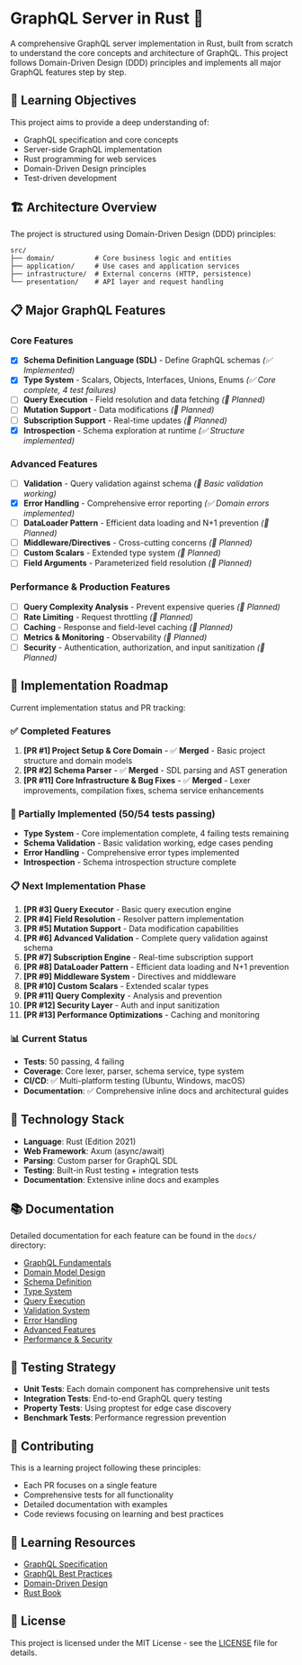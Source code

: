# GraphQL Server in Rust 🦀

A comprehensive GraphQL server implementation in Rust, built from scratch to understand the core concepts and architecture of GraphQL. This project follows Domain-Driven Design (DDD) principles and implements all major GraphQL features step by step.

## 🎯 Learning Objectives

This project aims to provide a deep understanding of:

- GraphQL specification and core concepts
- Server-side GraphQL implementation
- Rust programming for web services
- Domain-Driven Design principles
- Test-driven development

## 🏗️ Architecture Overview

The project is structured using Domain-Driven Design (DDD) principles:

```text
src/
├── domain/          # Core business logic and entities
├── application/     # Use cases and application services
├── infrastructure/  # External concerns (HTTP, persistence)
└── presentation/    # API layer and request handling
```

## 📋 Major GraphQL Features

### Core Features

- [x] **Schema Definition Language (SDL)** - Define GraphQL schemas *(✅ Implemented)*
- [x] **Type System** - Scalars, Objects, Interfaces, Unions, Enums *(✅ Core complete, 4 test failures)*
- [ ] **Query Execution** - Field resolution and data fetching *(🚧 Planned)*
- [ ] **Mutation Support** - Data modifications *(🚧 Planned)*
- [ ] **Subscription Support** - Real-time updates *(🚧 Planned)*
- [x] **Introspection** - Schema exploration at runtime *(✅ Structure implemented)*

### Advanced Features

- [ ] **Validation** - Query validation against schema *(🚧 Basic validation working)*
- [x] **Error Handling** - Comprehensive error reporting *(✅ Domain errors implemented)*
- [ ] **DataLoader Pattern** - Efficient data loading and N+1 prevention *(🚧 Planned)*
- [ ] **Middleware/Directives** - Cross-cutting concerns *(🚧 Planned)*
- [ ] **Custom Scalars** - Extended type system *(🚧 Planned)*
- [ ] **Field Arguments** - Parameterized field resolution *(🚧 Planned)*

### Performance & Production Features

- [ ] **Query Complexity Analysis** - Prevent expensive queries *(🚧 Planned)*
- [ ] **Rate Limiting** - Request throttling *(🚧 Planned)*
- [ ] **Caching** - Response and field-level caching *(🚧 Planned)*
- [ ] **Metrics & Monitoring** - Observability *(🚧 Planned)*
- [ ] **Security** - Authentication, authorization, and input sanitization *(🚧 Planned)*

## 🚀 Implementation Roadmap

Current implementation status and PR tracking:

### ✅ Completed Features

1. **[PR #1] Project Setup & Core Domain** - ✅ **Merged** - Basic project structure and domain models
2. **[PR #2] Schema Parser** - ✅ **Merged** - SDL parsing and AST generation  
3. **[PR #11] Core Infrastructure & Bug Fixes** - ✅ **Merged** - Lexer improvements, compilation fixes, schema service enhancements

### 🚧 Partially Implemented (50/54 tests passing)

- **Type System** - Core implementation complete, 4 failing tests remaining
- **Schema Validation** - Basic validation working, edge cases pending
- **Error Handling** - Comprehensive error types implemented
- **Introspection** - Schema introspection structure complete

### 📋 Next Implementation Phase

1. **[PR #3] Query Executor** - Basic query execution engine
2. **[PR #4] Field Resolution** - Resolver pattern implementation  
3. **[PR #5] Mutation Support** - Data modification capabilities
4. **[PR #6] Advanced Validation** - Complete query validation against schema
5. **[PR #7] Subscription Engine** - Real-time subscription support
6. **[PR #8] DataLoader Pattern** - Efficient data loading and N+1 prevention
7. **[PR #9] Middleware System** - Directives and middleware
8. **[PR #10] Custom Scalars** - Extended scalar types
9. **[PR #11] Query Complexity** - Analysis and prevention
10. **[PR #12] Security Layer** - Auth and input sanitization
11. **[PR #13] Performance Optimizations** - Caching and monitoring

### 📊 Current Status

- **Tests**: 50 passing, 4 failing
- **Coverage**: Core lexer, parser, schema service, type system
- **CI/CD**: ✅ Multi-platform testing (Ubuntu, Windows, macOS)
- **Documentation**: ✅ Comprehensive inline docs and architectural guides

## 🔧 Technology Stack

- **Language**: Rust (Edition 2021)
- **Web Framework**: Axum (async/await)
- **Parsing**: Custom parser for GraphQL SDL
- **Testing**: Built-in Rust testing + integration tests
- **Documentation**: Extensive inline docs and examples

## 📚 Documentation

Detailed documentation for each feature can be found in the `docs/` directory:

- [GraphQL Fundamentals](docs/01-graphql-fundamentals.md)
- [Domain Model Design](docs/02-domain-model.md)
- [Schema Definition](docs/03-schema-definition.md)
- [Type System](docs/04-type-system.md)
- [Query Execution](docs/05-query-execution.md)
- [Validation System](docs/06-validation.md)
- [Error Handling](docs/07-error-handling.md)
- [Advanced Features](docs/08-advanced-features.md)
- [Performance & Security](docs/09-performance-security.md)

## 🧪 Testing Strategy

- **Unit Tests**: Each domain component has comprehensive unit tests
- **Integration Tests**: End-to-end GraphQL query testing
- **Property Tests**: Using proptest for edge case discovery
- **Benchmark Tests**: Performance regression prevention

## 🤝 Contributing

This is a learning project following these principles:

- Each PR focuses on a single feature
- Comprehensive tests for all functionality
- Detailed documentation with examples
- Code reviews focusing on learning and best practices

## 📖 Learning Resources

- [GraphQL Specification](https://spec.graphql.org/)
- [GraphQL Best Practices](https://graphql.org/learn/best-practices/)
- [Domain-Driven Design](https://martinfowler.com/bliki/DomainDrivenDesign.html)
- [Rust Book](https://doc.rust-lang.org/book/)

## 📄 License

This project is licensed under the MIT License - see the [LICENSE](LICENSE) file for details.
